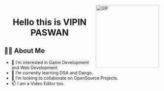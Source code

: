 <img alt="GIF"  height="205px" align="right" src="https://media.giphy.com/media/AOSwwqVjNZlDO/giphy.gif" />

<h1 align="center">Hello this is VIPIN PASWAN</h1>

## 🙋‍♂️ About Me

- 👀 I’m interested in Game Development and Web Development
- 🌱 I’m currently learning DSA and Dango.
- 💞️ I’m looking to collaborate on OpenSource Projects.
- 📫 I  am a Video Editor too.

<!---
VIPIN-PASWAN/VIPIN-PASWAN is a ✨ special ✨ repository because its `README.md` (this file) appears on your GitHub profile.
You can click the Preview link to take a look at your changes.
--->
